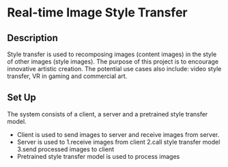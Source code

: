 # Real-time Image Style Transfer

## Description
Style transfer is used to recomposing images (content images) in the style of other images (style images). The purpose of this project is to encourage innovative artistic creation. The potential use cases also include: video style transfer, VR in gaming and commercial art.

## Set Up
The system consists of a client, a server and a pretrained style transfer model. 
 - Client is used to send images to server and receive images from server. 
 - Server is used to 1.receive images from client 2.call style transfer model 3.send processed images to client
 - Pretrained style transfer model is used to process images
